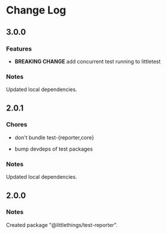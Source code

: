 # Change Log

## 3.0.0

### Features

- **BREAKING CHANGE** add concurrent test running to littletest

### Notes

Updated local dependencies.

## 2.0.1

### Chores

- don't bundle test-{reporter,core}

- bump devdeps of test packages

### Notes

Updated local dependencies.

## 2.0.0

### Notes

Created package "@littlethings/test-reporter".

